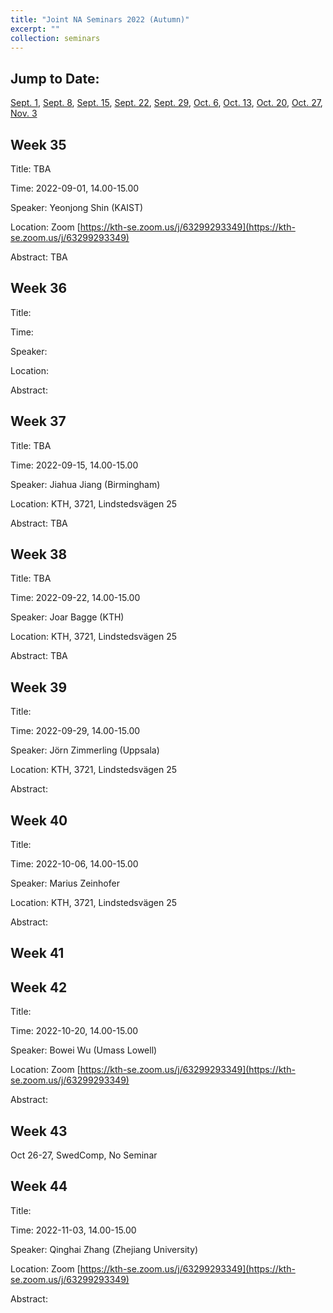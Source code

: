 ```yaml
---
title: "Joint NA Seminars 2022 (Autumn)"
excerpt: ""
collection: seminars
---
```


## Jump to Date: 
[Sept. 1](#week-35), [Sept. 8](#week-36), [Sept. 15](#week-37), [Sept. 22](#week-38), [Sept. 29](#week-39), [Oct. 6](#week-40), [Oct. 13](#week-41), [Oct. 20](#week-42), [Oct. 27](#week-43), [Nov. 3](#week-44)

## Week 35

Title: TBA

Time: 2022-09-01, 14.00-15.00

Speaker: Yeonjong Shin (KAIST)

Location: Zoom [https://kth-se.zoom.us/j/63299293349](https://kth-se.zoom.us/j/63299293349)

Abstract: TBA

## Week 36

Title: 

Time:

Speaker: 

Location:

Abstract:

## Week 37

Title: TBA

Time: 2022-09-15, 14.00-15.00

Speaker: Jiahua Jiang (Birmingham)

Location: KTH, 3721, Lindstedsvägen 25

Abstract: TBA

## Week 38

Title: TBA

Time: 2022-09-22, 14.00-15.00

Speaker: Joar Bagge (KTH)

Location: KTH, 3721, Lindstedsvägen 25

Abstract: TBA

## Week 39

Title: 

Time: 2022-09-29, 14.00-15.00

Speaker: Jörn Zimmerling (Uppsala)

Location: KTH, 3721, Lindstedsvägen 25

Abstract:

## Week 40

Title: 

Time: 2022-10-06, 14.00-15.00

Speaker: Marius Zeinhofer

Location: KTH, 3721, Lindstedsvägen 25

Abstract:

## Week 41

## Week 42

Title: 

Time: 2022-10-20, 14.00-15.00

Speaker: Bowei Wu (Umass Lowell)

Location: Zoom [https://kth-se.zoom.us/j/63299293349](https://kth-se.zoom.us/j/63299293349)

Abstract:

## Week 43

Oct 26-27, SwedComp, No Seminar

## Week 44

Title: 

Time: 2022-11-03, 14.00-15.00

Speaker: Qinghai Zhang (Zhejiang University)

Location: Zoom [https://kth-se.zoom.us/j/63299293349](https://kth-se.zoom.us/j/63299293349)

Abstract:

